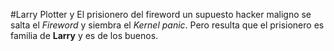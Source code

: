 #Larry Plotter y El prisionero del fireword
un supuesto hacker maligno se salta el *Fireword* y siembra el *Kernel panic*.
Pero resulta que el prisionero es familia de **Larry** y es de los buenos.

